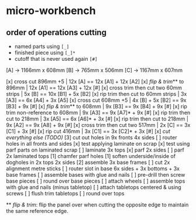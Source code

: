 # micro-workbench

## order of operations cutting

- named parts using `[_]` 
- finished piece using `[_]*`
- cutoff that is never used again `[#]`

[A] -> 1166mm x 608mm
[B] ->  765mm x 506mm
[C] -> 1167mm x 607mm

[x] cross cut 896mm +5                  | 12x [A]          == 12x [A1] + 12x [A2]
[x] _flip & trim_** to 896mm            | 12x [A1]         == 12x [A3] + 12x [#]
[x] cross trim then cut two 60mm strips | 5x [B]           == 10x [B1] + 5x [B2]
[x] rip trim then cut to 60mm strips    | 3x [A3]          ==  6x [A4]  + 3x [A5]
[x] cross cut 608mm +5                  | 4x [B] + 5x [B2] ==  9x [B3]  + 9x [#]
[x] _flip & trim_** to 608mm            | 9x [B3]          ==  9x [B4]  + 9x [#]
[x] rip trim non-reference to 608mm     | 9x [A3]          ==  9x [A7]* + 9x [#]
[x] rip trim then cut to 218mm          | 3x [A5]          ==  6x [A6]* + 3x [#]
[x] rip trim then cut to 218mm          | 9x [A2]          ==  9x [A8]  + 9x [#] 
[x] cross trim then cut two 517mm       | 2x [C]           ==  3x [C1]  + 3x [#]
[x] rip cut 416mm                       | 3x [C1]          ==  3x [C2]* + 3x [#]
[x] _cut everything else (TODO)_
[3] cut out holes in 9x fronts 4x sides
[ ] router holes in all fronts and sides
[x] test applying laminate on scrap
[x] test using parf parts on laminated scrap
[ ] laminate 3x tops
[x] parf 2x sides
[ ] parf 2x laminated tops
[1] chamfer parf holes
[1] soften underside/inside of dogholes in 2x tops 2x sides
[2] assemble 3x base frames
[ ] cut 2x alignment metre sticks
[ ] router slot in base 6x sides + 3x bottoms + 3x base frames
[ ] assemble bases with glue and nails
[ ] pre-drill then screw base pieces
[ ] round over base pieces
[ ] attach wheels
[ ] assemble tops with glue and nails (minus tabletop)
[ ] attach tabletops centered & using screws
[ ] flush trim tabletops
[ ] round over tops


** _flip & trim_: flip the panel over when cutting the opposite edge to maintain the same reference edge.